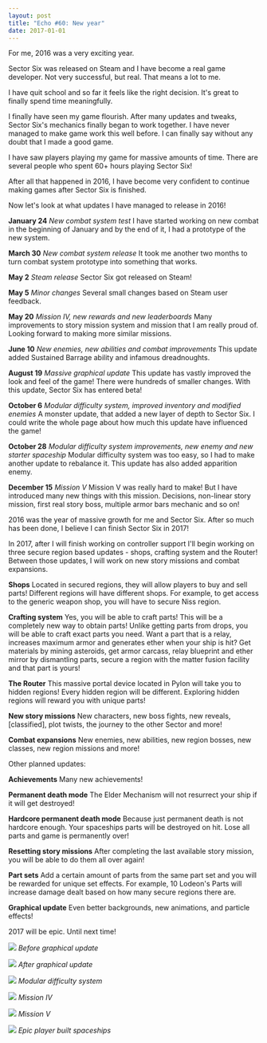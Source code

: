 ```yaml
---
layout: post
title: "Echo #60: New year"
date: 2017-01-01
---
```


For me, 2016 was a very exciting year.

Sector Six was released on Steam and I have become a real game developer.
Not very successful, but real. That means a lot to me.

I have quit school and so far it feels like the right decision.
It's great to finally spend time meaningfully.

I finally have seen my game flourish.
After many updates and tweaks, Sector Six's mechanics finally began to work together.
I have never managed to make game work this well before.
I can finally say without any doubt that I made a good game.

I have saw players playing my game for massive amounts of time.
There are several people who spent 60+ hours playing Sector Six!

After all that happened in 2016, I have become very confident to continue making games after Sector Six is finished.

Now let's look at what updates I have managed to release in 2016!

**January 24**
*New combat system test*
I have started working on new combat in the beginning of January and by the end of it, I had a prototype of the new system.

**March 30**
*New combat system release*
It took me another two months to turn combat system prototype into something that works.

**May 2**
*Steam release*
Sector Six got released on Steam!

**May 5**
*Minor changes*
Several small changes based on Steam user feedback.

**May 20**
*Mission IV, new rewards and new leaderboards*
Many improvements to story mission system and mission that I am really proud of.
Looking forward to making more similar missions.

**June 10**
*New enemies, new abilities and combat improvements*
This update added Sustained Barrage ability and infamous dreadnoughts.

**August 19**
*Massive graphical update*
This update has vastly improved the look and feel of the game! There were hundreds of smaller changes.
With this update, Sector Six has entered beta!

**October 6**
*Modular difficulty system, improved inventory and modified enemies*
A monster update, that added a new layer of depth to Sector Six.
I could write the whole page about how much this update have influenced the game!

**October 28**
*Modular difficulty system improvements, new enemy and new starter spaceship*
Modular difficulty system was too easy, so I had to make another update to rebalance it.
This update has also added apparition enemy.

**December 15**
*Mission V*
Mission V was really hard to make! But I have introduced many new things with this mission.
Decisions, non-linear story mission, first real story boss, multiple armor bars mechanic and so on!

2016 was the year of massive growth for me and Sector Six.
After so much has been done, I believe I can finish Sector Six in 2017!

In 2017, after I will finish working on controller support I'll begin working on three secure region based updates - shops, crafting system and the Router!
Between those updates, I will work on new story missions and combat expansions.

**Shops**
Located in secured regions, they will allow players to buy and sell parts!
Different regions will have different shops.
For example, to get access to the generic weapon shop, you will have to secure Niss region.

**Crafting system**
Yes, you will be able to craft parts!
This will be a completely new way to obtain parts! Unlike getting parts from drops, you will be able to craft exact parts you need.
Want a part that is a relay, increases maximum armor and generates ether when your ship is hit?
Get materials by mining asteroids, get armor carcass, relay blueprint and ether mirror by dismantling parts, secure a region with the matter fusion facility and that part is yours!

**The Router**
This massive portal device located in Pylon will take you to hidden regions!
Every hidden region will be different.
Exploring hidden regions will reward you with unique parts!

**New story missions**
New characters, new boss fights, new reveals, [classified], plot twists, the journey to the other Sector and more!

**Combat expansions**
New enemies, new abilities, new region bosses, new classes, new region missions and more!

Other planned updates:

**Achievements**
Many new achievements!

**Permanent death mode**
The Elder Mechanism will not resurrect your ship if it will get destroyed!

**Hardcore permanent death mode**
Because just permanent death is not hardcore enough.
Your spaceships parts will be destroyed on hit.
Lose all parts and game is permanently over!

**Resetting story missions**
After completing the last available story mission, you will be able to do them all over again!

**Part sets**
Add a certain amount of parts from the same part set and you will be rewarded for unique set effects.
For example, 10 Lodeon's Parts will increase damage dealt based on how many secure regions there are.

**Graphical update**
Even better backgrounds, new animations, and particle effects!

2017 will be epic.
Until next time!

![](http://i.imgur.com/j1vLlul.png)
*Before graphical update*


![](http://i.imgur.com/rEXxDyP.png)
*After graphical update*


![](http://i.imgur.com/pIAKZyG.png)
*Modular difficulty system*


![](http://i.imgur.com/QPjFAar.png)
*Mission IV*


![](http://i.imgur.com/jLkqFGE.png)
*Mission V*


![](http://i.imgur.com/774yy7x.jpg)
*Epic player built spaceships*

